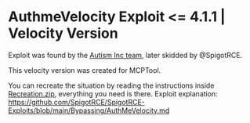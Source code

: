 # AuthmeVelocity Exploit <= 4.1.1 | Velocity Version 

Exploit was found by the [Autism Inc team](https://discord.gg/bukkit), later skidded by @SpigotRCE.

This velocity version was created for MCPTool.

You can recreate the situation by reading the instructions inside [Recreation.zip](https://github.com/wrrulosdev/authmevelocity-exploit/releases/tag/1.0.0), everything you need is there.
Exploit explanation: https://github.com/SpigotRCE/SpigotRCE-Exploits/blob/main/Bypassing/AuthMeVelocity.md
